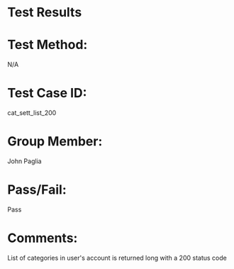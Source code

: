 # Test Results

# Test Method:
N/A

# Test Case ID:
cat_sett_list_200

# Group Member:
John Paglia

# Pass/Fail:
Pass

# Comments:
List of categories in user's account is returned long with a 200 status code